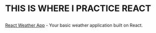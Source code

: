 # THIS IS WHERE I PRACTICE REACT

##

[React Weather App](http://basic-react-weather-app.herokuapp.com/) - Your basic weather application built on React.

